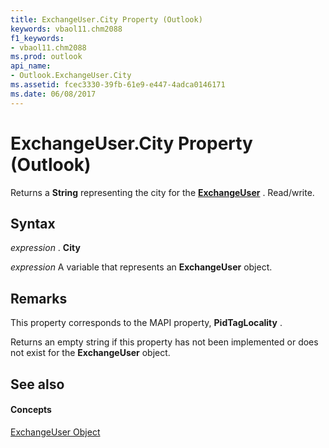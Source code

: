 ```yaml
---
title: ExchangeUser.City Property (Outlook)
keywords: vbaol11.chm2088
f1_keywords:
- vbaol11.chm2088
ms.prod: outlook
api_name:
- Outlook.ExchangeUser.City
ms.assetid: fcec3330-39fb-61e9-e447-4adca0146171
ms.date: 06/08/2017
---
```



# ExchangeUser.City Property (Outlook)

Returns a  **String** representing the city for the **[ExchangeUser](exchangeuser-object-outlook.md)** . Read/write.


## Syntax

 _expression_ . **City**

 _expression_ A variable that represents an **ExchangeUser** object.


## Remarks

This property corresponds to the MAPI property,  **PidTagLocality** .

 Returns an empty string if this property has not been implemented or does not exist for the **ExchangeUser** object.


## See also


#### Concepts


[ExchangeUser Object](exchangeuser-object-outlook.md)

